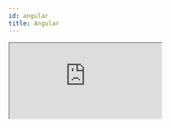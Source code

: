 ```yaml
---
id: angular
title: Angular
---
```


<iframe
   src="https://codesandbox.io/embed/fervent-buck-9vkt2?fontsize=14&hidenavigation=1&theme=dark"
    style={{width:"100%", height:500, border:"1px solid #000", borderRadius:4}} 
/>
